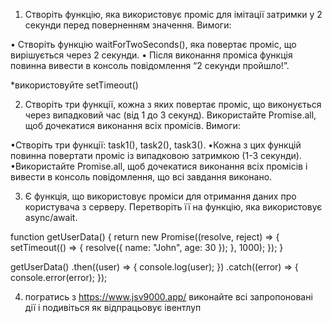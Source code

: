 1) Створіть функцію, яка використовує проміс для імітації затримки у 2 секунди перед поверненням значення.
Вимоги:

• Створіть функцію waitForTwoSeconds(), яка повертає проміс, що вирішується через 2 секунди.
• Після виконання проміса функція повинна вивести в консоль повідомлення “2 секунди пройшло!”.

*використовуйте setTimeout()


2) Створіть три функції, кожна з яких повертає проміс, що виконується через випадковий час (від 1 до 3 секунд). Використайте Promise.all, щоб дочекатися виконання всіх промісів.
Вимоги:

•Створіть три функції: task1(), task2(), task3().
•Кожна з цих функцій повинна повертати проміс із випадковою затримкою (1-3 секунди).
•Використайте Promise.all, щоб дочекатися виконання всіх промісів і вивести в консоль повідомлення, що всі завдання виконано.

3) Є функція, що використовує проміси для отримання даних про користувача з серверу. Перетворіть її на функцію, яка використовує async/await.

function getUserData() {
    return new Promise((resolve, reject) => {
        setTimeout(() => {
            resolve({ name: "John", age: 30 });
        }, 1000);
    });
}

getUserData()
    .then((user) => {
        console.log(user);
    })
    .catch((error) => {
        console.error(error);
    });


4) погратись з https://www.jsv9000.app/ виконайте всі запропоновані дії і подивіться як відпрацьовує івентлуп